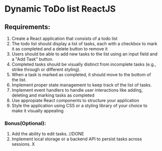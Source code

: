 # Dynamic ToDo list ReactJS

## Requirements:
1.  Create a React application that consists of a todo list
2. The todo list should display a list of tasks, each with a checkbox to mark it as completed and a delete button to remove it
3. Users should be able to add new tasks to the list using an input field and a "Add Task" button.
4. Completed tasks should be visually distinct from incomplete tasks (e.g., strike through or different styling).
5. When a task is marked as completed, it should move to the bottom of the list.
6. Implement proper state management to keep track of the list of tasks.
7. Implement event handlers to handle user interactions like adding, deleting and marking tasks as completed
8. Use appropiate React components to structure your application
9. Style the application using CSS or a styling library of your choice to make it visually appealing

### Bonus(Optional):
 1. Add the ability to edit tasks.  //DONE
 2. Implement local storage or a backend API to persist tasks across sessions. X


